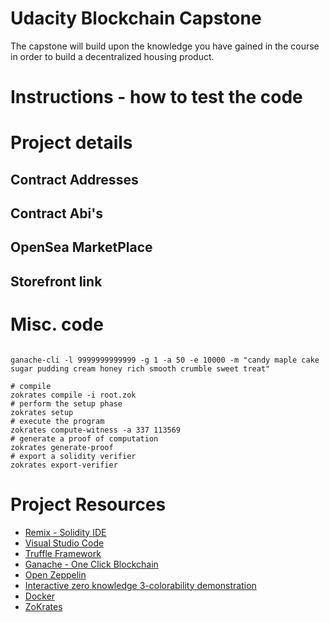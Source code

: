 # Udacity Blockchain Capstone

The capstone will build upon the knowledge you have gained in the course in order to build a decentralized housing product. 

# Instructions - how to test the code

# Project details

## Contract Addresses

## Contract Abi's 

## OpenSea MarketPlace 

## Storefront link


# Misc. code

```

ganache-cli -l 9999999999999 -g 1 -a 50 -e 10000 -m "candy maple cake sugar pudding cream honey rich smooth crumble sweet treat"

```


```
# compile
zokrates compile -i root.zok
# perform the setup phase
zokrates setup
# execute the program
zokrates compute-witness -a 337 113569
# generate a proof of computation
zokrates generate-proof
# export a solidity verifier
zokrates export-verifier
```

# Project Resources

* [Remix - Solidity IDE](https://remix.ethereum.org/)
* [Visual Studio Code](https://code.visualstudio.com/)
* [Truffle Framework](https://truffleframework.com/)
* [Ganache - One Click Blockchain](https://truffleframework.com/ganache)
* [Open Zeppelin ](https://openzeppelin.org/)
* [Interactive zero knowledge 3-colorability demonstration](http://web.mit.edu/~ezyang/Public/graph/svg.html)
* [Docker](https://docs.docker.com/install/)
* [ZoKrates](https://github.com/Zokrates/ZoKrates)
